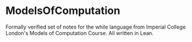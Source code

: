 # ModelsOfComputation

Formally verified set of notes for the while language from Imperial College London's Models of Computation Course. All written in Lean.